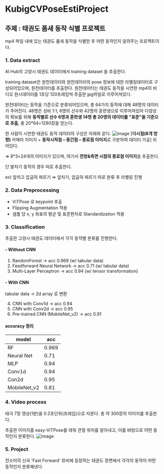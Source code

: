 # KubigCVPoseEstiProject
## 주제 : 태권도 품새 동작 식별 프로젝트
mp4 파일 내에 있는 태권도 품새 동작을 식별한 후 어떤 동작인지 알려주는 프로젝트이다.

### 1. Data extract
AI Hub의 고양시 태권도 데이터에서 training dataset 을 추출한다.

training dataset은 원천데이터와 원천데이터의 pose 정보에 대한 라벨링데이터로 구성되어있으며, 원천데이터를 추출한다. 원천데이터는 태권도 동작을 시연한 mp4의 비디오 원시데이터를 1초당 120프레임씩 추출한 jpg파일로 이루어져있다. 

원천데이터는 동작을 기준으로 분류되어있으며, 총 64가지 동작에 대해 48명의 데이터가 주어진다. 
48명은 성비 1:1, 6명의 선수와 42명의 훈련생으로 이루어져있어 다양성의 확보를 위해 **동작별로 선수 6명과 훈련생 14명 총 20명의 데이터를 "표준"을 기준으로 추출**, 총 20*64=1280장을 얻는다.

한 사람이 시연한 태권도 동작 데이터의 구성은 아래와 같다.
![image](https://github.com/MinkyuRamen/KubigCVPoseEstiProject/assets/108858246/088ddcfd-8f7a-4eb5-a3a6-39bf04484664)
[**다시점(8개 방향)** 카메라 이미지 + **동작시작점 – 중간점 – 종료점 이미지**로 구분하여 데이터 가공] 되어있다.

⇒ 8*3=24개의 이미지가 있으며, 여기서 **전방&측면 시점의 종료점 이미지**을 추출한다.

단 발차기 동작의 경우 따로 추출한다.

ex) 앞차고 압굽혀 찌르기 ⇒ 앞차기, 압굽혀 찌르기 따로 분류 후 라벨링 진행

### 2. Data Preprocessing
- ViTPose 로 keypoint 추출
- Flipping Augmentation 적용
- 샘플 당 x, y 좌표의 평균 및 표준편차로 Standardization 적용

### 3. Classification
추출한 고양시 태권도 데이터에서 각각 동작별 분류를 진행한다.

#### - Without CNN
 1. RandomForest -> acc 0.969 (w/ tabular data)
 2. Feedforward Neural Network -> acc 0.71 (w/ tabular data)
 3. Multi-Layer Perceptron -> acc 0.94 (w/ tensor transformation)

#### - With CNN
tabular data -> 2d array 로 변환

 4. CNN with Conv1d -> acc 0.94
 5. CNN with Conv2d -> acc 0.95
 6. Pre-trained CNN (MobileNet_v2) -> acc 0.91

#### accuracy 정리
|model|acc|
|-----|---|
|RF|0.969|
|Neural Net|0.71|
|MLP|0.94|
|Conv1d|0.94|
|Con2d|0.95|
|MobileNet_v2|0.81|

### 4. Video process
태극 7장 영상(1분)을 0.2초단위(프레임)으로 자른다. 총 약 300장의 이미지를 추출한다.

추출한 이미지를 easy-ViTPose를 태워 관절 위치를 알아내고, 이를 바탕으로 어떤 동작인지 분류한다.
![image](https://github.com/MinkyuRamen/KubigCVPoseEstiProject/assets/108858246/7323ff4b-a5b1-4653-9da1-aa019f8a7530)


### 5. Project
전소미의 신곡 'Fast Forward' 뮤비에 등장하는 태권도 장면에서 각각의 동작이 어떤 동작인지 분류해낸다.
